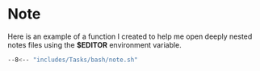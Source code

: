 # Note

Here is an example of a function I created to help me open deeply nested notes files using the **$EDITOR** environment variable.

```sh
--8<-- "includes/Tasks/bash/note.sh"
```


